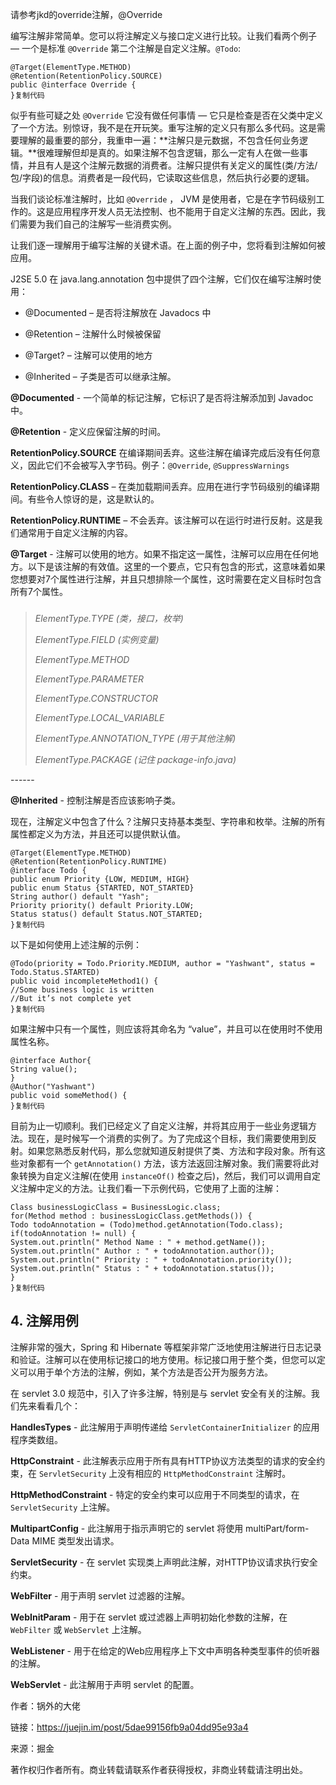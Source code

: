 请参考jkd的override注解，@Override

编写注解非常简单。您可以将注解定义与接口定义进行比较。让我们看两个例子 — 一个是标准 `@Override` 第二个注解是自定义注解。`@Todo`:

```
@Target(ElementType.METHOD)
@Retention(RetentionPolicy.SOURCE)
public @interface Override {
}复制代码
```

似乎有些可疑之处 `@Override` 它没有做任何事情 — 它只是检查是否在父类中定义了一个方法。别惊讶，我不是在开玩笑。重写注解的定义只有那么多代码。这是需要理解的最重要的部分，我重申一遍：**注解只是元数据，不包含任何业务逻辑。**很难理解但却是真的。如果注解不包含逻辑，那么一定有人在做一些事情，并且有人是这个注解元数据的消费者。注解只提供有关定义的属性(类/方法/包/字段)的信息。消费者是一段代码，它读取这些信息，然后执行必要的逻辑。

当我们谈论标准注解时，比如 `@Override` ， JVM 是使用者，它是在字节码级别工作的。这是应用程序开发人员无法控制、也不能用于自定义注解的东西。因此，我们需要为我们自己的注解写一些消费实例。

让我们逐一理解用于编写注解的关键术语。在上面的例子中，您将看到注解如何被应用。

J2SE 5.0 在 java.lang.annotation 包中提供了四个注解，它们仅在编写注解时使用：

* @Documented  – 是否将注解放在 Javadocs 中

* @Retention  – 注解什么时候被保留

* @Target?  – 注解可以使用的地方

* @Inherited  – 子类是否可以继承注解。

**@Documented** - 一个简单的标记注解，它标识了是否将注解添加到 Javadoc 中。

**@Retention** - 定义应保留注解的时间。

**RetentionPolicy.SOURCE** 在编译期间丢弃。这些注解在编译完成后没有任何意义，因此它们不会被写入字节码。例子：`@Override`, `@SuppressWarnings`

**RetentionPolicy.CLASS** *–* 在类加载期间丢弃。应用在进行字节码级别的编译期间。有些令人惊讶的是，这是默认的。

**RetentionPolicy.RUNTIME**  *–* 不会丢弃。该注解可以在运行时进行反射。这是我们通常用于自定义注解的内容。

**@Target** - 注解可以使用的地方。如果不指定这一属性，注解可以应用在任何地方。以下是该注解的有效值。这里的一个要点，它只有包含的形式，这意味着如果您想要对7个属性进行注解，并且只想排除一个属性，这时需要在定义目标时包含所有7个属性。

### 



> *ElementType.TYPE (类，接口，枚举)*
>
> *ElementType.FIELD (实例变量)*
>
> *ElementType.METHOD*
>
> *ElementType.PARAMETER*
>
> *ElementType.CONSTRUCTOR*
>
> *ElementType.LOCAL_VARIABLE*
>
> *ElementType.ANNOTATION_TYPE (用于其他注解)*
>
> *ElementType.PACKAGE (记住 package-info.java)*

\------

**@Inherited** - 控制注解是否应该影响子类。

现在，注解定义中包含了什么？注解只支持基本类型、字符串和枚举。注解的所有属性都定义为方法，并且还可以提供默认值。

```
@Target(ElementType.METHOD)
@Retention(RetentionPolicy.RUNTIME)
@interface Todo {
public enum Priority {LOW, MEDIUM, HIGH}
public enum Status {STARTED, NOT_STARTED}
String author() default "Yash";
Priority priority() default Priority.LOW;
Status status() default Status.NOT_STARTED;
}复制代码
```

以下是如何使用上述注解的示例：

```
@Todo(priority = Todo.Priority.MEDIUM, author = "Yashwant", status = Todo.Status.STARTED)
public void incompleteMethod1() {
//Some business logic is written
//But it’s not complete yet
}复制代码
```

如果注解中只有一个属性，则应该将其命名为 “value”，并且可以在使用时不使用属性名称。

```
@interface Author{
String value();
}
@Author("Yashwant")
public void someMethod() {
}复制代码
```

目前为止一切顺利。我们已经定义了自定义注解，并将其应用于一些业务逻辑方法。现在，是时候写一个消费的实例了。为了完成这个目标，我们需要使用到反射。如果您熟悉反射代码，那么您就知道反射提供了类、方法和字段对象。所有这些对象都有一个 `getAnnotation()` 方法，该方法返回注解对象。我们需要将此对象转换为自定义注解(在使用 `instanceOf()` 检查之后)，然后，我们可以调用自定义注解中定义的方法。让我们看一下示例代码，它使用了上面的注解：

```
Class businessLogicClass = BusinessLogic.class;
for(Method method : businessLogicClass.getMethods()) {
Todo todoAnnotation = (Todo)method.getAnnotation(Todo.class);
if(todoAnnotation != null) {
System.out.println(" Method Name : " + method.getName());
System.out.println(" Author : " + todoAnnotation.author());
System.out.println(" Priority : " + todoAnnotation.priority());
System.out.println(" Status : " + todoAnnotation.status());
}
}复制代码
```



## 4. 注解用例

注解非常的强大，Spring 和 Hibernate 等框架非常广泛地使用注解进行日志记录和验证。注解可以在使用标记接口的地方使用。标记接口用于整个类，但您可以定义可以用于单个方法的注解，例如，某个方法是否公开为服务方法。

在 servlet 3.0 规范中，引入了许多注解，特别是与 servlet 安全有关的注解。我们先来看看几个：

**HandlesTypes** - 此注解用于声明传递给 `ServletContainerInitializer` 的应用程序类数组。

**HttpConstraint** - 此注解表示应用于所有具有HTTP协议方法类型的请求的安全约束，在 `ServletSecurity` 上没有相应的 `HttpMethodConstraint` 注解时。

**HttpMethodConstraint** - 特定的安全约束可以应用于不同类型的请求，在 `ServletSecurity` 上注解。

**MultipartConfig** - 此注解用于指示声明它的 servlet 将使用 multiPart/form-Data MIME 类型发出请求。

**ServletSecurity** - 在 servlet 实现类上声明此注解，对HTTP协议请求执行安全约束。

**WebFilter** - 用于声明 servlet 过滤器的注解。

**WebInitParam** - 用于在 servlet 或过滤器上声明初始化参数的注解，在 `WebFilter` 或 `WebServlet` 上注解。

**WebListener**  - 用于在给定的Web应用程序上下文中声明各种类型事件的侦听器的注解。

**WebServlet** - 此注解用于声明 servlet 的配置。

作者：锅外的大佬

链接：https://juejin.im/post/5dae99156fb9a04dd95e93a4

来源：掘金

著作权归作者所有。商业转载请联系作者获得授权，非商业转载请注明出处。

